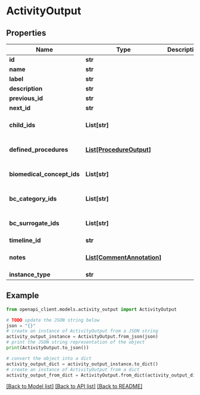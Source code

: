 # ActivityOutput


## Properties

Name | Type | Description | Notes
------------ | ------------- | ------------- | -------------
**id** | **str** |  | 
**name** | **str** |  | 
**label** | **str** |  | [optional] 
**description** | **str** |  | [optional] 
**previous_id** | **str** |  | [optional] 
**next_id** | **str** |  | [optional] 
**child_ids** | **List[str]** |  | [optional] [default to []]
**defined_procedures** | [**List[ProcedureOutput]**](ProcedureOutput.md) |  | [optional] [default to []]
**biomedical_concept_ids** | **List[str]** |  | [optional] [default to []]
**bc_category_ids** | **List[str]** |  | [optional] [default to []]
**bc_surrogate_ids** | **List[str]** |  | [optional] [default to []]
**timeline_id** | **str** |  | [optional] 
**notes** | [**List[CommentAnnotation]**](CommentAnnotation.md) |  | [optional] [default to []]
**instance_type** | **str** |  | 

## Example

```python
from openapi_client.models.activity_output import ActivityOutput

# TODO update the JSON string below
json = "{}"
# create an instance of ActivityOutput from a JSON string
activity_output_instance = ActivityOutput.from_json(json)
# print the JSON string representation of the object
print(ActivityOutput.to_json())

# convert the object into a dict
activity_output_dict = activity_output_instance.to_dict()
# create an instance of ActivityOutput from a dict
activity_output_from_dict = ActivityOutput.from_dict(activity_output_dict)
```
[[Back to Model list]](../README.md#documentation-for-models) [[Back to API list]](../README.md#documentation-for-api-endpoints) [[Back to README]](../README.md)


